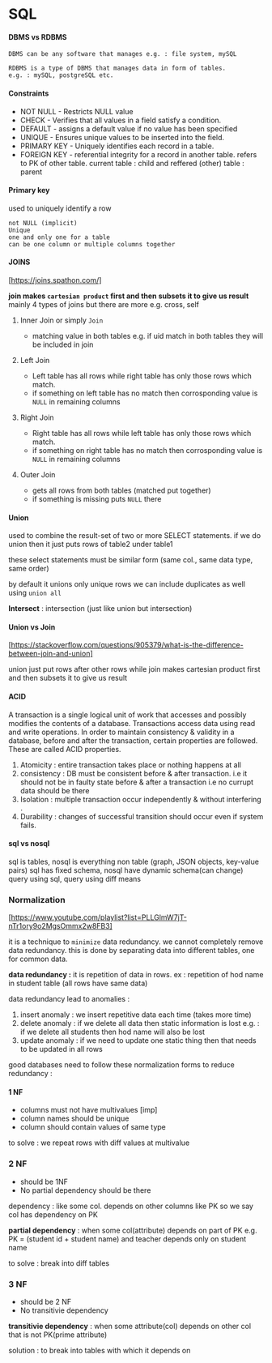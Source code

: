 # SQL

#### DBMS vs RDBMS
    DBMS can be any software that manages e.g. : file system, mySQL

    RDBMS is a type of DBMS that manages data in form of tables.
    e.g. : mySQL, postgreSQL etc.

#### Constraints

-   NOT NULL - Restricts NULL value 
-   CHECK - Verifies that all values in a field satisfy a condition.
-   DEFAULT - assigns a default value if no value has been specified
-   UNIQUE - Ensures unique values to be inserted into the field.
-   PRIMARY KEY - Uniquely identifies each record in a table.
-   FOREIGN KEY - referential integrity for a record in another table.
    refers to PK of other table.
    current table : child and reffered (other) table : parent

#### Primary key
used to uniquely identify a row

    not NULL (implicit)
    Unique
    one and only one for a table
    can be one column or multiple columns together

#### JOINS
[https://joins.spathon.com/]

**join makes `cartesian product` first and then subsets it to give us result**
mainly 4 types of joins but there are more e.g. cross, self

1. Inner Join or simply `Join`
    -   matching value in both tables e.g. if uid match in both tables they will be included in join

1. Left Join
    -   Left table has all rows while right table has only those rows which match.
    -   if something on left table has no match then corrosponding value is `NULL` in remaining columns

1. Right Join
    -   Right table has all rows while left table has only those rows which match.
    -   if something on right table has no match then corrosponding value is `NULL` in remaining columns

1. Outer Join
    -   gets all rows from both tables (matched put together)
    -   if something is missing puts `NULL` there


#### Union 
used to combine the result-set of two or more SELECT statements.
if we do union then it just puts rows of table2 under table1 

these select statements must be similar form (same col., same data type, same order)

by default it unions only unique rows
we can include duplicates as well using `union all`

**Intersect** : intersection (just like union but intersection)

#### Union vs Join
[https://stackoverflow.com/questions/905379/what-is-the-difference-between-join-and-union]

union just put rows after other rows
while join makes cartesian product first and then subsets it to give us result




#### ACID
A transaction is a single logical unit of work that accesses and possibly modifies the contents of a database. Transactions access data using read and write operations. 
In order to maintain consistency & validity in a database, before and after the transaction, certain properties are followed. These are called ACID properties. 

1. Atomicity : entire transaction takes place or nothing happens at all 
2. consistency : DB must be consistent before & after transaction. 
    i.e it should not be in faulty state before & after a transaction
    i.e no currupt data should be there
3. Isolation : multiple transaction occur independently & without interfering .
4. Durability : changes of successful transition should occur even if system fails.



#### sql vs nosql
sql is tables, nosql is everything non table (graph, JSON objects, key-value pairs)
sql has fixed schema, nosql have dynamic schema(can change)
query using sql, query using diff means




### Normalization
[https://www.youtube.com/playlist?list=PLLGlmW7jT-nTr1ory9o2MgsOmmx2w8FB3]

it is a technique to `minimize` data redundancy.
we cannot completely remove data redundancy.
this is done by separating data into different tables, one for common data.

**data redundancy :** it is repetition of data in rows.
    ex : repetition of hod name in student table (all rows have same data)

data redundancy lead to anomalies :
1. insert anomaly : we insert repetitive data each time (takes more time)
2. delete anomaly : if we delete all data then static information is lost 
    e.g. : if we delete all students then hod name will also be lost
3. update anomaly : if we need to update one static thing then that needs to be updated in all rows


good databases need to follow these normalization forms to reduce redundancy :


#### 1 NF
- columns must not have multivalues [imp]
- column names should be unique
- column should contain values of same type 

to solve : we repeat rows with diff values at multivalue 

### 2 NF
- should be 1NF
- No partial dependency should be there

dependency : like some col. depends on other columns like PK so we say col has dependency on PK

**partial dependency** : when some col(attribute) depends on part of PK
e.g. PK = (student id + student name) and teacher depends only on student name

to solve : break into diff tables


### 3 NF
- should be 2 NF
- No transitivie dependency

**transitivie dependency** : when some attribute(col) depends on other col that is not PK(prime attribute)

solution : to break into tables with which it depends on


